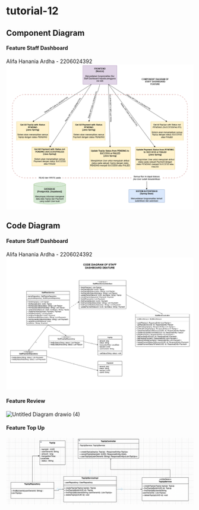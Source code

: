 # tutorial-12
## Component Diagram
#### Feature Staff Dashboard
Alifa Hanania Ardha - 2206024392<br>
![Staff DB Component Diagram](img/staff-db1.png)


## Code Diagram
#### Feature Staff Dashboard
Alifa Hanania Ardha - 2206024392<br>
![Staff DB Code Diagram](img/staff-db2.png)

#### Feature Review
![Untitled Diagram drawio (4)](https://github.com/UC1000-Adpro-C1/tutorial-12/assets/124899946/b88b5939-bceb-4ec0-a53b-85aef46efaec)

#### Feature Top Up
![Top Up Code Diagram](img/topup.png)